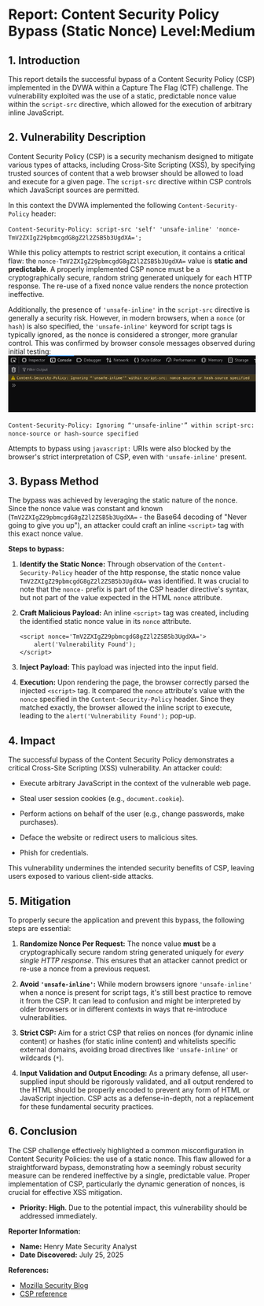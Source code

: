# Report: Content Security Policy Bypass (Static Nonce) Level:Medium

## 1. Introduction

This report details the successful bypass of a Content Security Policy (CSP) implemented in the DVWA within a Capture The Flag (CTF) challenge. The vulnerability exploited was the use of a static, predictable nonce value within the `script-src` directive, which allowed for the execution of arbitrary inline JavaScript.

## 2. Vulnerability Description

Content Security Policy (CSP) is a security mechanism designed to mitigate various types of attacks, including Cross-Site Scripting (XSS), by specifying trusted sources of content that a web browser should be allowed to load and execute for a given page. The `script-src` directive within CSP controls which JavaScript sources are permitted.

In this context the DVWA implemented the following `Content-Security-Policy` header:

`Content-Security-Policy: script-src 'self' 'unsafe-inline' 'nonce-TmV2ZXIgZ29pbmcgdG8gZ2l2ZSB5b3UgdXA=';`

While this policy attempts to restrict script execution, it contains a critical flaw: the `nonce-TmV2ZXIgZ29pbmcgdG8gZ2l2ZSB5b3UgdXA=` value is **static and predictable**. A properly implemented CSP nonce must be a cryptographically secure, random string generated uniquely for each HTTP response. The re-use of a fixed nonce value renders the nonce protection ineffective.

Additionally, the presence of `'unsafe-inline'` in the `script-src` directive is generally a security risk. However, in modern browsers, when a `nonce` (or `hash`) is also specified, the `'unsafe-inline'` keyword for script tags is typically ignored, as the nonce is considered a stronger, more granular control. This was confirmed by browser console messages observed during initial testing:
![info message](info_Image.png)

`Content-Security-Policy: Ignoring “'unsafe-inline'” within script-src: nonce-source or hash-source specified`

Attempts to bypass using `javascript:` URIs were also blocked by the browser's strict interpretation of CSP, even with `'unsafe-inline'` present.

## 3. Bypass Method

The bypass was achieved by leveraging the static nature of the nonce. Since the nonce value was constant and known (`TmV2ZXIgZ29pbmcgdG8gZ2l2ZSB5b3UgdXA=` - the Base64 decoding of "Never going to give you up"), an attacker could craft an inline `<script>` tag with this exact nonce value.

**Steps to bypass:**

1.  **Identify the Static Nonce:** Through observation of the `Content-Security-Policy` header of the http response, the static nonce value `TmV2ZXIgZ29pbmcgdG8gZ2l2ZSB5b3UgdXA=` was identified. It was crucial to note that the `nonce-` prefix is part of the CSP header directive's syntax, but not part of the value expected in the HTML `nonce` attribute.
    
2.  **Craft Malicious Payload:** An inline `<script>` tag was created, including the identified static nonce value in its `nonce` attribute.
    
    ```
    <script nonce='TmV2ZXIgZ29pbmcgdG8gZ2l2ZSB5b3UgdXA='>
        alert('Vulnerability Found');
    </script>
    
    ```
    
3.  **Inject Payload:** This payload was injected into the input field.
    
4.  **Execution:** Upon rendering the page, the browser correctly parsed the injected `<script>` tag. It compared the `nonce` attribute's value with the `nonce` specified in the `Content-Security-Policy` header. Since they matched exactly, the browser allowed the inline script to execute, leading to the `alert('Vulnerability Found');` pop-up.
    

## 4. Impact

The successful bypass of the Content Security Policy demonstrates a critical Cross-Site Scripting (XSS) vulnerability. An attacker could:

-   Execute arbitrary JavaScript in the context of the vulnerable web page.
    
-   Steal user session cookies (e.g., `document.cookie`).
    
-   Perform actions on behalf of the user (e.g., change passwords, make purchases).
    
-   Deface the website or redirect users to malicious sites.
    
-   Phish for credentials.
    

This vulnerability undermines the intended security benefits of CSP, leaving users exposed to various client-side attacks.

## 5. Mitigation

To properly secure the application and prevent this bypass, the following steps are essential:

1.  **Randomize Nonce Per Request:** The nonce value **must** be a cryptographically secure random string generated uniquely for _every single HTTP response_. This ensures that an attacker cannot predict or re-use a nonce from a previous request.
    
2.  **Avoid `'unsafe-inline'`:** While modern browsers ignore `'unsafe-inline'` when a nonce is present for script tags, it's still best practice to remove it from the CSP. It can lead to confusion and might be interpreted by older browsers or in different contexts in ways that re-introduce vulnerabilities.
    
3.  **Strict CSP:** Aim for a strict CSP that relies on nonces (for dynamic inline content) or hashes (for static inline content) and whitelists specific external domains, avoiding broad directives like `'unsafe-inline'` or wildcards (`*`).
    
4.  **Input Validation and Output Encoding:** As a primary defense, all user-supplied input should be rigorously validated, and all output rendered to the HTML should be properly encoded to prevent any form of HTML or JavaScript injection. CSP acts as a defense-in-depth, not a replacement for these fundamental security practices.
    

## 6. Conclusion

The CSP challenge effectively highlighted a common misconfiguration in Content Security Policies: the use of a static nonce. This flaw allowed for a straightforward bypass, demonstrating how a seemingly robust security measure can be rendered ineffective by a single, predictable value. Proper implementation of CSP, particularly the dynamic generation of nonces, is crucial for effective XSS mitigation.


  * **Priority:** **High**. Due to the potential impact, this vulnerability should be addressed immediately.
  
  **Reporter Information:**

  * **Name:** Henry Mate Security Analyst
  * **Date Discovered:** July 25, 2025

**References:**
* [Mozilla Security Blog](https://developer.mozilla.org/en-US/docs/Web/HTTP/Guides/CSP)
* [CSP reference](https://content-security-policy.com/)

